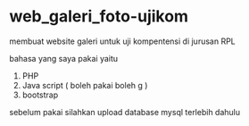 # web_galeri_foto-ujikom
membuat website galeri untuk uji kompentensi di jurusan RPL

bahasa yang saya pakai yaitu 
1. PHP
2. Java script ( boleh pakai boleh g )
3. bootstrap

sebelum pakai silahkan upload database mysql terlebih dahulu
